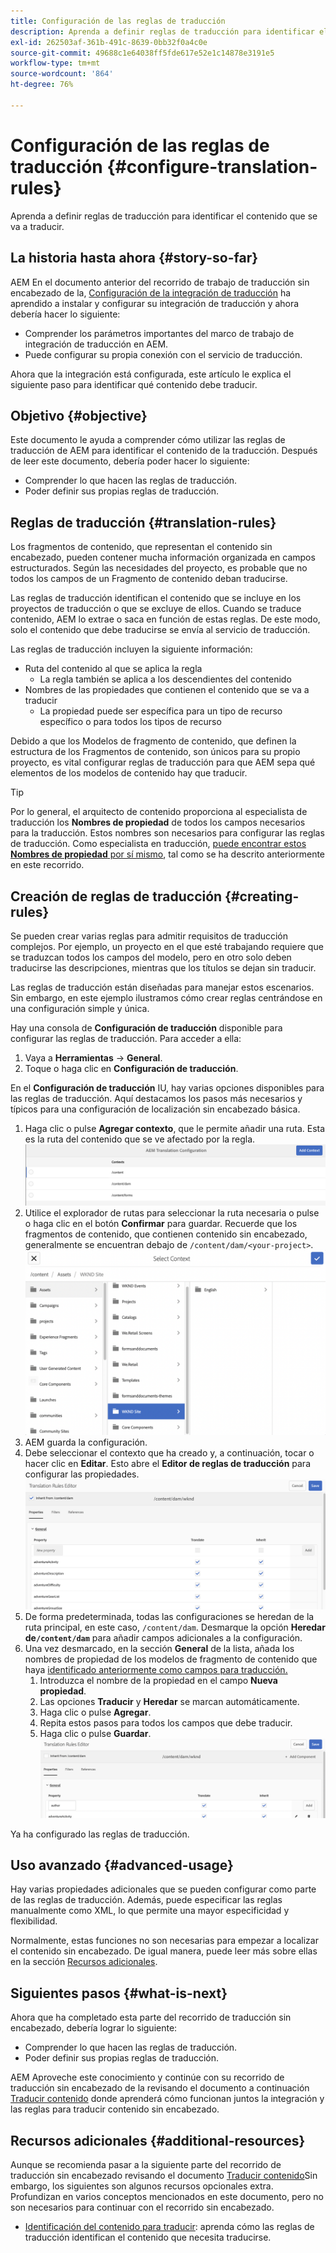 ```yaml
---
title: Configuración de las reglas de traducción
description: Aprenda a definir reglas de traducción para identificar el contenido que se va a traducir.
exl-id: 262503af-361b-491c-8639-0bb32f0a4c0e
source-git-commit: 49688c1e64038ff5fde617e52e1c14878e3191e5
workflow-type: tm+mt
source-wordcount: '864'
ht-degree: 76%

---
```


# Configuración de las reglas de traducción {#configure-translation-rules}

Aprenda a definir reglas de traducción para identificar el contenido que se va a traducir.

## La historia hasta ahora {#story-so-far}

AEM En el documento anterior del recorrido de trabajo de traducción sin encabezado de la, [Configuración de la integración de traducción](configure-connector.md) ha aprendido a instalar y configurar su integración de traducción y ahora debería hacer lo siguiente:

* Comprender los parámetros importantes del marco de trabajo de integración de traducción en AEM.
* Puede configurar su propia conexión con el servicio de traducción.

Ahora que la integración está configurada, este artículo le explica el siguiente paso para identificar qué contenido debe traducir.

## Objetivo {#objective}

Este documento le ayuda a comprender cómo utilizar las reglas de traducción de AEM para identificar el contenido de la traducción. Después de leer este documento, debería poder hacer lo siguiente:

* Comprender lo que hacen las reglas de traducción.
* Poder definir sus propias reglas de traducción.

## Reglas de traducción {#translation-rules}

Los fragmentos de contenido, que representan el contenido sin encabezado, pueden contener mucha información organizada en campos estructurados. Según las necesidades del proyecto, es probable que no todos los campos de un Fragmento de contenido deban traducirse.

Las reglas de traducción identifican el contenido que se incluye en los proyectos de traducción o que se excluye de ellos. Cuando se traduce contenido, AEM lo extrae o saca en función de estas reglas. De este modo, solo el contenido que debe traducirse se envía al servicio de traducción.

Las reglas de traducción incluyen la siguiente información:

* Ruta del contenido al que se aplica la regla
   * La regla también se aplica a los descendientes del contenido
* Nombres de las propiedades que contienen el contenido que se va a traducir
   * La propiedad puede ser específica para un tipo de recurso específico o para todos los tipos de recurso

Debido a que los Modelos de fragmento de contenido, que definen la estructura de los Fragmentos de contenido, son únicos para su propio proyecto, es vital configurar reglas de traducción para que AEM sepa qué elementos de los modelos de contenido hay que traducir.

>[!TIP]
>
>Por lo general, el arquitecto de contenido proporciona al especialista de traducción los **Nombres de propiedad** de todos los campos necesarios para la traducción. Estos nombres son necesarios para configurar las reglas de traducción. Como especialista en traducción, [puede encontrar estos **Nombres de propiedad** por sí mismo](getting-started.md#content-models), tal como se ha descrito anteriormente en este recorrido.

## Creación de reglas de traducción {#creating-rules}

Se pueden crear varias reglas para admitir requisitos de traducción complejos. Por ejemplo, un proyecto en el que esté trabajando requiere que se traduzcan todos los campos del modelo, pero en otro solo deben traducirse las descripciones, mientras que los títulos se dejan sin traducir.

Las reglas de traducción están diseñadas para manejar estos escenarios. Sin embargo, en este ejemplo ilustramos cómo crear reglas centrándose en una configuración simple y única.

Hay una consola de **Configuración de traducción** disponible para configurar las reglas de traducción. Para acceder a ella:

1. Vaya a **Herramientas** -> **General**.
1. Toque o haga clic en **Configuración de traducción**.

En el **Configuración de traducción** IU, hay varias opciones disponibles para las reglas de traducción. Aquí destacamos los pasos más necesarios y típicos para una configuración de localización sin encabezado básica.

1. Haga clic o pulse **Agregar contexto**, que le permite añadir una ruta. Esta es la ruta del contenido que se ve afectado por la regla.
   ![Agregar contexto](assets/add-translation-context.png)
1. Utilice el explorador de rutas para seleccionar la ruta necesaria o pulse o haga clic en el botón **Confirmar** para guardar. Recuerde que los fragmentos de contenido, que contienen contenido sin encabezado, generalmente se encuentran debajo de `/content/dam/<your-project>`.
   ![Seleccionar la ruta](assets/select-context.png)
1. AEM guarda la configuración.
1. Debe seleccionar el contexto que ha creado y, a continuación, tocar o hacer clic en **Editar**. Esto abre el **Editor de reglas de traducción** para configurar las propiedades.
   ![Editor de reglas de traducción](assets/translation-rules-editor.png)
1. De forma predeterminada, todas las configuraciones se heredan de la ruta principal, en este caso, `/content/dam`. Desmarque la opción **Heredar de`/content/dam`** para añadir campos adicionales a la configuración.
1. Una vez desmarcado, en la sección **General** de la lista, añada los nombres de propiedad de los modelos de fragmento de contenido que haya [identificado anteriormente como campos para traducción.](getting-started.md#content-models)
   1. Introduzca el nombre de la propiedad en el campo **Nueva propiedad**.
   1. Las opciones **Traducir** y **Heredar** se marcan automáticamente.
   1. Haga clic o pulse **Agregar**.
   1. Repita estos pasos para todos los campos que debe traducir.
   1. Haga clic o pulse **Guardar**.
      ![Añadir propiedades](assets/add-property.png)

Ya ha configurado las reglas de traducción.

## Uso avanzado {#advanced-usage}

Hay varias propiedades adicionales que se pueden configurar como parte de las reglas de traducción. Además, puede especificar las reglas manualmente como XML, lo que permite una mayor especificidad y flexibilidad.

Normalmente, estas funciones no son necesarias para empezar a localizar el contenido sin encabezado. De igual manera, puede leer más sobre ellas en la sección [Recursos adicionales](#additional-resources).

## Siguientes pasos {#what-is-next}

Ahora que ha completado esta parte del recorrido de traducción sin encabezado, debería lograr lo siguiente:

* Comprender lo que hacen las reglas de traducción.
* Poder definir sus propias reglas de traducción.

AEM Aproveche este conocimiento y continúe con su recorrido de traducción sin encabezado de la revisando el documento a continuación [Traducir contenido](translate-content.md) donde aprenderá cómo funcionan juntos la integración y las reglas para traducir contenido sin encabezado.

## Recursos adicionales {#additional-resources}

Aunque se recomienda pasar a la siguiente parte del recorrido de traducción sin encabezado revisando el documento [Traducir contenido](translate-content.md)Sin embargo, los siguientes son algunos recursos opcionales extra. Profundizan en varios conceptos mencionados en este documento, pero no son necesarios para continuar con el recorrido sin encabezado.

* [Identificación del contenido para traducir](/help/sites-administering/tc-rules.md): aprenda cómo las reglas de traducción identifican el contenido que necesita traducirse.
